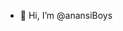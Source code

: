 - 👋 Hi, I’m @anansiBoys

<!---
anansiBoys/anansiBoys is a ✨ special ✨ repository because its `README.md` (this file) appears on your GitHub profile.
You can click the Preview link to take a look at your changes.
--->
